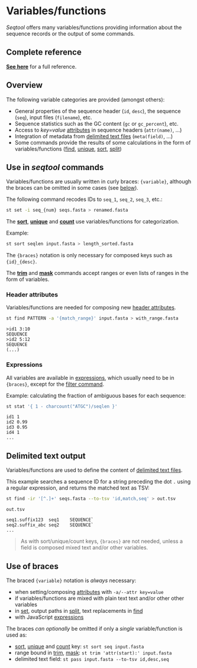# Variables/functions

*Seqtool* offers many variables/functions providing information about
the sequence records or the output of some commands.

## Complete reference

**[See here](var_reference.md)** for a full reference.


## Overview

The following variable categories are provided (amongst others):

* General properties of the sequence header (`id`, `desc`),
  the sequence (`seq`), input files (`filename`), etc.
* Sequence statistics such as the GC content (`gc` or `gc_percent`), etc.
* Access to *key=value* [attributes](attributes.md) in sequence headers (`attr(name)`, ...)
* Integration of metadata from [delimited text files](meta.md) (`meta(field)`, ...)
* Some commands provide the results of some calculations in the form of variables/functions
  ([find](find.md), [unique](unique.md), [sort](sort.md), [split](split.md))


## Use in *seqtool* commands

Variables/functions are usually written in curly braces: `{variable}`,
although the braces can be omitted in some cases (see [below](#use-of-braces)).

The following command recodes IDs to `seq_1`, `seq_2`, `seq_3`, etc.:

```bash
st set -i seq_{num} seqs.fasta > renamed.fasta
```

The **[sort](sort.md)**, **[unique](unique.md)** and **[count](count.md)** use variables/functions
for categorization.

Example:

```bash
st sort seqlen input.fasta > length_sorted.fasta
```

The `{braces}` notation is only necessary for composed keys such as `{id}_{desc}`.

The **[trim](trim.md)** and **[mask](mask.md)** commands accept ranges or even lists of ranges
in the form of variables.

### Header attributes

Variables/functions are needed for composing new [header attributes](attributes.md).

```bash
st find PATTERN -a '{match_range}' input.fasta > with_range.fasta
```

```
>id1 3:10
SEQUENCE
>id2 5:12
SEQUENCE
(...)
```

### Expressions

All variables are available in [expressions](expressions.md), which usually need to
be in `{braces}`, except for the [filter command](filter.md).

Example: calculating the fraction of ambiguous bases for each sequence:

```bash
st stat '{ 1 - charcount("ATGC")/seqlen }'
```

```
id1	1
id2	0.99
id3	0.95
id4	1
...
```

## Delimited text output

Variables/functions are used to define the content of [delimited text files](pass.md).

This example searches a sequence ID for a string preceding the dot `.`
using a regular expression, and returns the matched text as TSV:

```bash
st find -ir '[^.]+' seqs.fasta --to-tsv 'id,match,seq' > out.tsv
```

`out.tsv`

```
seq1.suffix123	seq1	SEQUENCE`
seq2.suffix_abc	seq2	SEQUENCE`
...
```

> As with sort/unique/count keys, `{braces}` are not needed, unless a field is composed
> mixed text and/or other variables.

## Use of braces

The braced `{variable}` notation is *always* necessary:

* when setting/composing [attributes](attributes.md) with `-a/--attr key=value`
* if variables/functions are mixed with plain text text and/or other other variables
* in [set](set.md), output paths in [split](split.md), text replacements in [find](find.md)
* with JavaScript [expressions](expressions.md)

The braces *can optionally* be omitted if only a *single* variable/function
is used as:

* [sort](sort.md), [unique](unique.md) and [count](count.md) key: `st sort seq input.fasta`
* range bound in [trim](trim.md), [mask](mask.md): `st trim 'attr(start):' input.fasta`
* delimited text field: `st pass input.fasta --to-tsv id,desc,seq`
